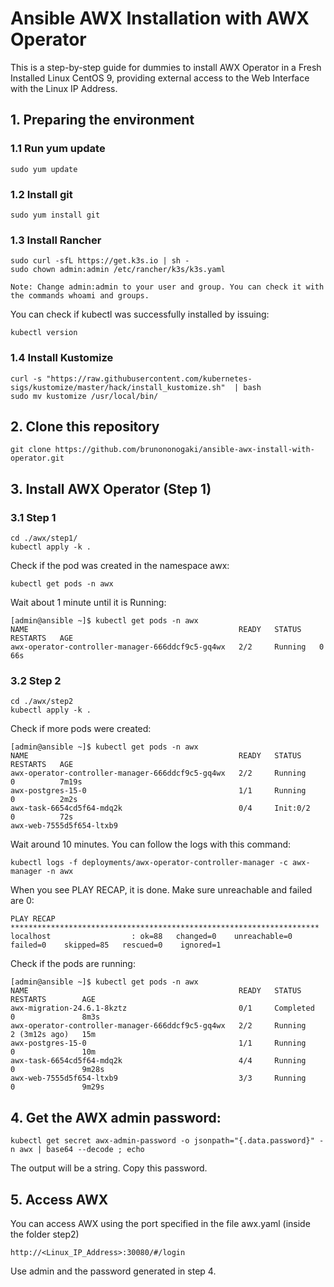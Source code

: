 # Ansible AWX Installation with AWX Operator
This is a step-by-step guide for dummies to install AWX Operator in a Fresh Installed Linux CentOS 9, providing external access to the Web Interface with the Linux IP Address.


## 1. Preparing the environment

### 1.1 Run yum update
```
sudo yum update
````

### 1.2 Install git
```
sudo yum install git
```

### 1.3 Install Rancher
```
sudo curl -sfL https://get.k3s.io | sh -
sudo chown admin:admin /etc/rancher/k3s/k3s.yaml

Note: Change admin:admin to your user and group. You can check it with the commands whoami and groups.
```

You can check if kubectl was successfully installed by issuing:
```
kubectl version
```

### 1.4 Install Kustomize
```
curl -s "https://raw.githubusercontent.com/kubernetes-sigs/kustomize/master/hack/install_kustomize.sh"  | bash
sudo mv kustomize /usr/local/bin/
```


## 2. Clone this repository
```
git clone https://github.com/brunononogaki/ansible-awx-install-with-operator.git
````

## 3. Install AWX Operator (Step 1)

### 3.1 Step 1
```
cd ./awx/step1/
kubectl apply -k .
```

Check if the pod was created in the namespace awx:
```
kubectl get pods -n awx
```

Wait about 1 minute until it is Running:
```
[admin@ansible ~]$ kubectl get pods -n awx
NAME                                               READY   STATUS    RESTARTS   AGE
awx-operator-controller-manager-666ddcf9c5-gq4wx   2/2     Running   0          66s
````

### 3.2 Step 2
```
cd ./awx/step2
kubectl apply -k .
```

Check if more pods were created:
```
[admin@ansible ~]$ kubectl get pods -n awx
NAME                                               READY   STATUS     RESTARTS   AGE
awx-operator-controller-manager-666ddcf9c5-gq4wx   2/2     Running    0          7m19s
awx-postgres-15-0                                  1/1     Running    0          2m2s
awx-task-6654cd5f64-mdq2k                          0/4     Init:0/2   0          72s
awx-web-7555d5f654-ltxb9     
````

Wait around 10 minutes. You can follow the logs with this command:
```
kubectl logs -f deployments/awx-operator-controller-manager -c awx-manager -n awx
```

When you see PLAY RECAP, it is done. Make sure unreachable and failed are 0:
```
PLAY RECAP *********************************************************************
localhost                  : ok=88   changed=0    unreachable=0    failed=0    skipped=85   rescued=0    ignored=1   
```

Check if the pods are running:
```
[admin@ansible ~]$ kubectl get pods -n awx
NAME                                               READY   STATUS      RESTARTS        AGE
awx-migration-24.6.1-8kztz                         0/1     Completed   0               8m3s
awx-operator-controller-manager-666ddcf9c5-gq4wx   2/2     Running     2 (3m12s ago)   15m
awx-postgres-15-0                                  1/1     Running     0               10m
awx-task-6654cd5f64-mdq2k                          4/4     Running     0               9m28s
awx-web-7555d5f654-ltxb9                           3/3     Running     0               9m29s
```

## 4. Get the AWX admin password:
```
kubectl get secret awx-admin-password -o jsonpath="{.data.password}" -n awx | base64 --decode ; echo
```

The output will be a string. Copy this password.


## 5. Access AWX
You can access AWX using the port specified in the file awx.yaml (inside the folder step2)
```
http://<Linux_IP_Address>:30080/#/login
```
Use admin and the password generated in step 4.